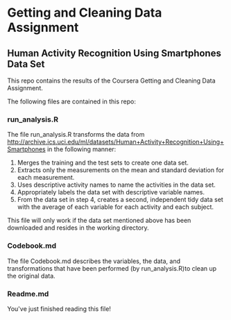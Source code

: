 # Getting and Cleaning Data Assignment
## Human Activity Recognition Using Smartphones Data Set

This repo contains the results of the Coursera Getting and Cleaning Data Assignment. 

The following files are contained in this repo:

### run_analysis.R
The file run_analysis.R transforms the data from http://archive.ics.uci.edu/ml/datasets/Human+Activity+Recognition+Using+Smartphones in the following manner:

1. Merges the training and the test sets to create one data set.
2. Extracts only the measurements on the mean and standard deviation for each measurement. 
3. Uses descriptive activity names to name the activities in the data set.
4. Appropriately labels the data set with descriptive variable names. 
5. From the data set in step 4, creates a second, independent tidy data set with the average of each variable for each activity and each subject.

This file will only work if the data set mentioned above has been downloaded and resides in the working directory.

### Codebook.md
The file Codebook.md describes the variables, the data, and transformations that have been performed (by run_analysis.R)to clean up the original data.

### Readme.md
You've just finished reading this file!
